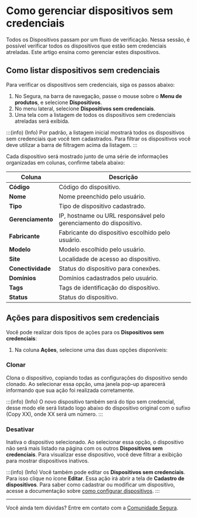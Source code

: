 # Como gerenciar dispositivos sem credenciais

Todos os Dispositivos passam por um fluxo de verificação. Nessa sessão, é possível verificar todos os dispositivos que estão sem credenciais atreladas. Este artigo ensina como gerenciar estes dispositivos.

## Como listar dispositivos sem credenciais

Para verificar os dispositivos sem credenciais, siga os passos abaixo:

1. No Segura, na barra de navegação, passe o mouse sobre o **Menu de produtos**, e selecione  **Dispositivos**.
2. No menu lateral, selecione **Dispositivos sem credenciais**.
3. Uma tela com a listagem de todos os dispositivos sem credenciais atreladas será exibida.

:::(info) (Info)
Por padrão, a listagem inicial mostrará todos os dispositivos sem credenciais que você tem cadastrados. Para filtrar os dispositivos você deve utilizar a barra de filtragem acima da listagem.
:::

Cada dispositivo será mostrado junto de uma série de informações organizadas em colunas, confirme tabela abaixo:

| **Coluna** | **Descrição** |
| --- | --- |
| **Código** | Código do dispositivo. |
| **Nome** | Nome preenchido pelo usuário. |
| **Tipo** | Tipo de dispositivo cadastrado. |
| **Gerenciamento** | IP, hostname ou URL responsável pelo gerenciamento do dispositivo. |
| **Fabricante** | Fabricante do dispositivo escolhido pelo usuário. |
| **Modelo** | Modelo escolhido pelo usuário. |
| **Site** | Localidade de acesso ao dispositivo. |
| **Conectividade** | Status do dispositivo para conexões. |
| **Domínios** | Domínios cadastrados pelo usuário. |
| **Tags** | Tags de identificação do dispositivo. |
| **Status** | Status do dispositivo. |

## Ações para dispositivos sem credenciais

Você pode realizar dois tipos de ações para os **Dispositivos sem credenciais**:

1. Na coluna **Ações**,  selecione uma das duas opções disponíveis:

### Clonar
Clona o dispositivo, copiando todas as configurações do dispositivo sendo clonado. Ao selecionar essa opção, uma janela pop-up aparecerá informando que sua ação foi realizada corretamente.

:::(info) (Info)
O novo dispositivo também será do tipo sem credencial, desse modo ele será listado logo abaixo do dispositivo original com o sufixo (Copy XX), onde XX será um número.
:::

### Desativar
Inativa o dispositivo selecionado. Ao selecionar essa opção, o dispositivo não será mais listado na página com os outros **Dispositivos sem credenciais**. Para visualizar esse dispositivo, você deve filtrar a exibição para mostrar dispositivos inativos.

:::(info) (Info)
Você também pode editar os **Dispositivos sem credenciais**. Para isso clique no ícone **Editar**. Essa ação irá abrir a tela de **Cadastro de dispositivos**. Para saber como cadastrar ou modificar um dispositivo, acesse a documentação sobre [como configurar dispositivos](/v4/docs/pt/pam-devices-management).
:::

***

Você ainda tem dúvidas? Entre em contato com a [Comunidade Segura](https://community.Segura.io).